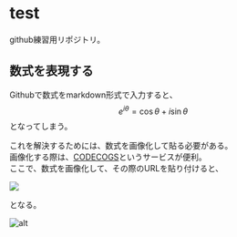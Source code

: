 # test

github練習用リポジトリ。

## 数式を表現する

Githubで数式をmarkdown形式で入力すると、
$$
    e^{i\theta} = \cos{\theta} +i\sin{\theta}
$$
となってしまう。

これを解決するためには、数式を画像化して貼る必要がある。  
画像化する際は、[CODECOGS](https://www.codecogs.com/latex/eqneditor.php)というサービスが便利。  
ここで、数式を画像化して、その際のURLを貼り付けると、

<img src="https://latex.codecogs.com/gif.latex?e^{i\theta}&space;=&space;\cos{\theta}&space;&plus;&space;i\sin{\theta}" />

となる。

![alt](https://latex.codecogs.com/gif.latex?e^{i\theta}&space;=&space;\cos{\theta}&space;&plus;&space;i\sin{\theta} "test")
